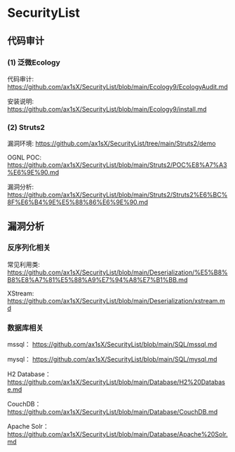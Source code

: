 # SecurityList

## 代码审计 ##

### (1) 泛微Ecology ###
代码审计: https://github.com/ax1sX/SecurityList/blob/main/Ecology9/EcologyAudit.md

安装说明: https://github.com/ax1sX/SecurityList/blob/main/Ecology9/install.md


### (2) Struts2 ###
漏洞环境: https://github.com/ax1sX/SecurityList/tree/main/Struts2/demo

OGNL POC: https://github.com/ax1sX/SecurityList/blob/main/Struts2/POC%E8%A7%A3%E6%9E%90.md

漏洞分析: https://github.com/ax1sX/SecurityList/blob/main/Struts2/Struts2%E6%BC%8F%E6%B4%9E%E5%88%86%E6%9E%90.md


## 漏洞分析 ##

### 反序列化相关
常见利用类: https://github.com/ax1sX/SecurityList/blob/main/Deserialization/%E5%B8%B8%E8%A7%81%E5%88%A9%E7%94%A8%E7%B1%BB.md  

XStream: https://github.com/ax1sX/SecurityList/blob/main/Deserialization/xstream.md     

### 数据库相关
mssql： https://github.com/ax1sX/SecurityList/blob/main/SQL/mssql.md

mysql： https://github.com/ax1sX/SecurityList/blob/main/SQL/mysql.md

H2 Database： https://github.com/ax1sX/SecurityList/blob/main/Database/H2%20Database.md

CouchDB： https://github.com/ax1sX/SecurityList/blob/main/Database/CouchDB.md

Apache Solr： https://github.com/ax1sX/SecurityList/blob/main/Database/Apache%20Solr.md



